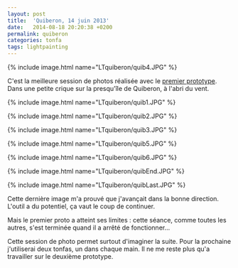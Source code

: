 ```yaml
---
layout: post
title:  'Quiberon, 14 juin 2013'
date:   2014-08-18 20:20:38 +0200
permalink: quiberon
categories: tonfa
tags: lightpainting
---
```


{% include image.html name="LTquiberon/quib4.JPG" %}

C'est la meilleure session de photos réalisée avec le <a href="/posts/light-tonfa-premier-prototype">premier prototype</a>. Dans une petite crique sur la presqu'île de Quiberon, à l'abri du vent.

<!--more-->

{% include image.html name="LTquiberon/quib1.JPG" %}

{% include image.html name="LTquiberon/quib2.JPG" %}

{% include image.html name="LTquiberon/quib3.JPG" %}

{% include image.html name="LTquiberon/quib5.JPG" %}

{% include image.html name="LTquiberon/quib6.JPG" %}

{% include image.html name="LTquiberon/quibEnd.JPG" %}

{% include image.html name="LTquiberon/quibLast.JPG" %}

Cette dernière image m'a prouvé que j'avançait dans la bonne direction. L'outil a du potentiel, ça vaut le coup de continuer.

Mais le premier proto a atteint ses limites : cette séance, comme toutes les autres, s'est terminée quand il a arrêté de fonctionner...

Cette session de photo permet surtout d'imaginer la suite. Pour la prochaine j'utiliserai deux tonfas, un dans chaque main. Il ne me reste plus qu'a travailler sur le deuxième prototype.